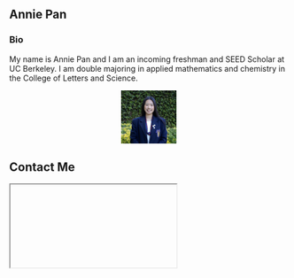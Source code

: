 ## Annie Pan

### Bio
My name is Annie Pan and I am an incoming freshman and SEED Scholar at UC Berkeley. I am double majoring in applied mathematics and chemistry in the College of Letters and Science.

 <img src="./prof headshot.jpg" style="width:20%; margin:auto; display:block">
 
## Contact Me
<iframe> linkedin.com/in/annie-pannn)
 
<iframe src="https://open.spotify.com/embed/playlist/1VWXz1LCzhaymfpB2Xa9GI?utm_source=generator" width="20%" height="100" frameBorder="0" allowfullscreen="" allow="autoplay; clipboard-write; encrypted-media; fullscreen; picture-in-picture"></iframe>

